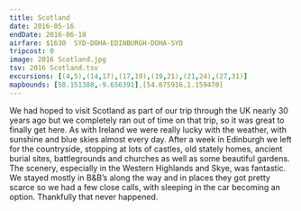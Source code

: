 ```yaml
---
title: Scotland
date: 2016-05-16
endDate: 2016-06-18
airfare: $1630  SYD-DOHA-EDINBURGH-DOHA-SYD
tripcost: 0
image: 2016 Scotland.jpg
tsv: 2016 Scotland.tsv
excursions: [(4,5),(14,17),(17,19),(19,21),(21,24),(27,31)]
mapbounds: [58.151388,-9.656391],[54.675916,1.159470]
---
```

We had hoped to visit Scotland as part of our trip through the UK nearly 30 years ago but we completely ran out of time on that trip, so it was great to finally get here. As with Ireland we were really lucky with the weather, with sunshine and blue skies almost every day. After a week in Edinburgh we left for the countryside, stopping at lots of castles, old stately homes, ancient burial sites, battlegrounds and churches as well as some beautiful gardens. The scenery, especially in the Western Highlands and Skye, was fantastic. We stayed mostly in B&B’s along the way and in places they got pretty scarce so we had a few close calls, with sleeping in the car becoming an option. Thankfully that never happened.
